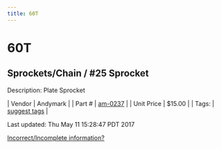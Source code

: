 ```yaml
---
title: 60T
---
```


# 60T
## Sprockets/Chain / #25 Sprocket
Description: 	Plate Sprocket 

| Vendor | Andymark | 
| Part # | [am-0237](http://www.andymark.com/Sprocket-p/am-0237.htm) | 
| Unit Price | $15.00 | 
| Tags: | [suggest tags](https://docs.google.com/forms/d/e/1FAIpQLSeWyY8v3RgOty-MyWmh9U0iivNYN_molChYyS-0U-o-kOAv_g/viewform) | 

Last updated: Thu May 11 15:28:47 PDT 2017

 [Incorrect/Incomplete information?](https://docs.google.com/forms/d/e/1FAIpQLSeWyY8v3RgOty-MyWmh9U0iivNYN_molChYyS-0U-o-kOAv_g/viewform)